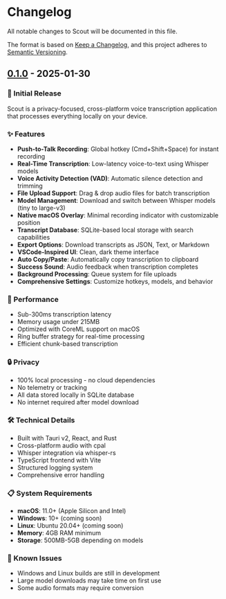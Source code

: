 # Changelog

All notable changes to Scout will be documented in this file.

The format is based on [Keep a Changelog](https://keepachangelog.com/en/1.0.0/),
and this project adheres to [Semantic Versioning](https://semver.org/spec/v2.0.0.html).

## [0.1.0] - 2025-01-30

### 🎉 Initial Release

Scout is a privacy-focused, cross-platform voice transcription application that processes everything locally on your device.

### ✨ Features

- **Push-to-Talk Recording**: Global hotkey (Cmd+Shift+Space) for instant recording
- **Real-Time Transcription**: Low-latency voice-to-text using Whisper models
- **Voice Activity Detection (VAD)**: Automatic silence detection and trimming
- **File Upload Support**: Drag & drop audio files for batch transcription
- **Model Management**: Download and switch between Whisper models (tiny to large-v3)
- **Native macOS Overlay**: Minimal recording indicator with customizable position
- **Transcript Database**: SQLite-based local storage with search capabilities
- **Export Options**: Download transcripts as JSON, Text, or Markdown
- **VSCode-Inspired UI**: Clean, dark theme interface
- **Auto Copy/Paste**: Automatically copy transcription to clipboard
- **Success Sound**: Audio feedback when transcription completes
- **Background Processing**: Queue system for file uploads
- **Comprehensive Settings**: Customize hotkeys, models, and behavior

### 🚀 Performance

- Sub-300ms transcription latency
- Memory usage under 215MB
- Optimized with CoreML support on macOS
- Ring buffer strategy for real-time processing
- Efficient chunk-based transcription

### 🔒 Privacy

- 100% local processing - no cloud dependencies
- No telemetry or tracking
- All data stored locally in SQLite database
- No internet required after model download

### 🛠 Technical Details

- Built with Tauri v2, React, and Rust
- Cross-platform audio with cpal
- Whisper integration via whisper-rs
- TypeScript frontend with Vite
- Structured logging system
- Comprehensive error handling

### 📋 System Requirements

- **macOS**: 11.0+ (Apple Silicon and Intel)
- **Windows**: 10+ (coming soon)
- **Linux**: Ubuntu 20.04+ (coming soon)
- **Memory**: 4GB RAM minimum
- **Storage**: 500MB-5GB depending on models

### 🐛 Known Issues

- Windows and Linux builds are still in development
- Large model downloads may take time on first use
- Some audio formats may require conversion

[0.1.0]: https://github.com/yourusername/scout/releases/tag/v0.1.0